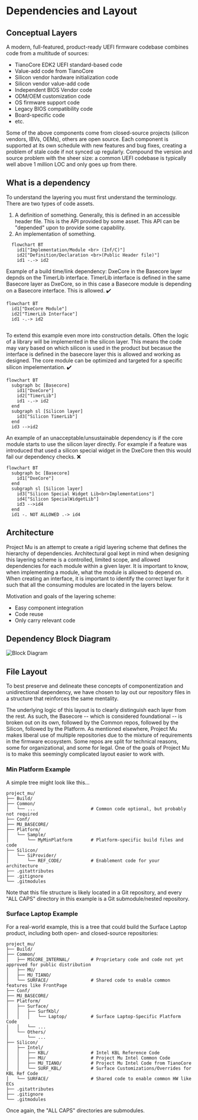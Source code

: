 # Dependencies and Layout

## Conceptual Layers

A modern, full-featured, product-ready UEFI firmware codebase combines code from a multitude of sources:

* TianoCore EDK2 UEFI standard-based code
* Value-add code from TianoCore
* Silicon vendor hardware initialization code
* Silicon vendor value-add code
* Independent BIOS Vendor code
* ODM/OEM customization code
* OS firmware support code
* Legacy BIOS compatibility code
* Board-specific code
* etc.

Some of the above components come from closed-source projects (silicon vendors, IBVs, OEMs), others are open source.
Each component is supported at its own schedule with new features and bug fixes, creating a problem of stale code if
not synced up regularly. Compound the version and source problem with the sheer size: a common UEFI codebase is
typically well above 1 million LOC and only goes up from there.  

## What is a dependency

To understand the layering you must first understand the terminology.  There are two types of code assets.

  1. A definition of something.  Generally, this is defined in an accessible header file.  This is the API provided by
     some asset.  This API can be "depended" upon to provide some capability.
  2. An implementation of something.

``` mermaid
  flowchart BT
    id1["Implementation/Module <br> (Inf/C)"]
    id2["Definition/Declaration <br>(Public Header file)"]
    id1 -.-> id2
```

Example of a build time/link dependency: DxeCore in the Basecore layer depnds on the TimerLib interface.  TimerLib
interface is defined in the same Basecore layer as DxeCore, so in this case a Basecore module is depending on
a Basecore interface. This is allowed. :heavy_check_mark:

``` mermaid
flowchart BT
  id1["DxeCore Module"]
  id2["TimerLib Interface"]
  id1 -.-> id2
  
```

To extend this example even more into construction details.  Often the logic of a library will be implemented in the
silicon layer.  This means the code may vary based on which silicon is used in the product but becasue the interface
is defined in the basecore layer this is allowed and working as designed.  The core module can be optimized
and targeted for a specific silicon impelementation.  :heavy_check_mark:

``` mermaid
flowchart BT
  subgraph bc [Basecore]
    id1["DxeCore"]
    id2["TimerLib"]
    id1 -.-> id2
  end
  subgraph sl [Silicon layer]
    id3["Silicon TimerLib"]
  end
  id3 -->id2
```

An example of an unacceptable/unsustainable dependency is if the core module starts to use the silicon layer
directly. For example if a feature was introduced that used a silicon special widget in the DxeCore then
this would fail our dependency checks.  :x:

``` mermaid
flowchart BT
  subgraph bc [Basecore]
    id1["DxeCore"]
  end
  subgraph sl [Silicon layer]
    id3["Silicon Special Widget Lib<br>Implementations"]
    id4["Silicon SpecialWidgetLib"]
    id3 -->id4
  end
  id1 -. NOT ALLOWED .-> id4
```

## Architecture

Project Mu is an attempt to create a rigid layering scheme that defines the hierarchy of dependencies.  Architectural
goal kept in mind when designing this layering scheme is a controlled, limited scope, and allowed dependencies for each
module within a given layer.  It is important to know, when implementing a module, what the module is allowed to depend
on. When creating an interface, it is important to identify the correct layer for it such that all the consuming
modules are located in the layers below.

Motivation and goals of the layering scheme:

* Easy component integration
* Code reuse
* Only carry relevant code

## Dependency Block Diagram

![Block Diagram](../img/dependency_layering.png)

## File Layout

To best preserve and delineate these concepts of componentization and unidirectional dependency, we have chosen to lay
out our repository files in a structure that reinforces the same mentality.

The underlying logic of this layout is to clearly distinguish each layer from the rest. As such, the Basecore -- which
is considered foundational -- is broken out on its own, followed by the Common repos, followed by the Silicon,
followed by the Platform. As mentioned elsewhere, Project Mu makes liberal use of multiple repositories due to the
mixture of requirements in the firmware ecosystem. Some repos are split for technical reasons, some for
organizational, and some for legal. One of the goals of Project Mu is to make this seemingly complicated layout easier
to work with.

### Min Platform Example

A simple tree might look like this...

``` pre
project_mu/
├── Build/
├── Common/
│   └── ...                     # Common code optional, but probably not required
├── Conf/
├── MU_BASECORE/
├── Platform/
│   └── Sample/
│       └── MyMinPlatform       # Platform-specific build files and code
├── Silicon/
│   └── SiProvider/
│       └── REF_CODE/           # Enablement code for your architecture
├── .gitattributes
├── .gitignore
└── .gitmodules
```

Note that this file structure is likely located in a Git repository, and every "ALL CAPS" directory in this example is
a Git submodule/nested repository.

### Surface Laptop Example

For a real-world example, this is a tree that could build the Surface Laptop product, including both open- and
closed-source repositories:

``` pre
project_mu/
├── Build/
├── Common/
│   ├── MSCORE_INTERNAL/        # Proprietary code and code not yet approved for public distribution
│   ├── MU/
│   ├── MU_TIANO/
│   └── SURFACE/                # Shared code to enable common features like FrontPage
├── Conf/
├── MU_BASECORE/
├── Platform/
│   ├── Surface/
│   │   ├── SurfKbl/
│   │   │   └── Laptop/         # Surface Laptop-Specific Platform Code
│   │   └── ...
│   └── Others/
│       └── ...
├── Silicon/
│   ├── Intel/
│   │   ├── KBL/                # Intel KBL Reference Code
│   │   ├── MU/                 # Project Mu Intel Common Code
│   │   ├── MU_TIANO/           # Project Mu Intel Code from TianoCore
│   │   └── SURF_KBL/           # Surface Customizations/Overrides for KBL Ref Code
│   └── SURFACE/                # Shared code to enable common HW like ECs
├── .gitattributes
├── .gitignore
└── .gitmodules
```

Once again, the "ALL CAPS" directories are submodules.

